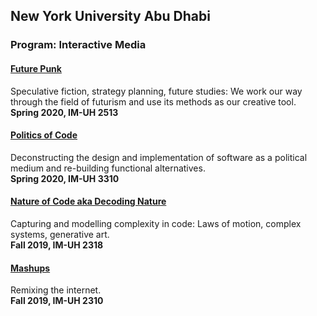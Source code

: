 ## New York University Abu Dhabi
### Program: Interactive Media

#### [Future Punk](https://github.com/jbenno/nyuad_future_punk/wiki)
  Speculative fiction, strategy planning, future studies: We work our way through the field of futurism and use its methods as our creative tool.  
  **Spring 2020, IM-UH 2513**
  
#### [Politics of Code](https://github.com/jbenno/nyuad_politics_of_code/wiki)
  Deconstructing the design and implementation of software as a political medium and re-building functional alternatives.  
  **Spring 2020, IM-UH 3310**
  
#### [Nature of Code aka Decoding Nature](https://github.com/jbenno/nyuad_decoding_nature/blob/master/README.md)
  Capturing and modelling complexity in code: Laws of motion, complex systems, generative art.  
   **Fall 2019, IM-UH 2318**
   
#### [Mashups](https://github.com/jbenno/nyuad_mashups/blob/master/README.md)
  Remixing the internet.  
   **Fall 2019, IM-UH 2310**
